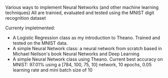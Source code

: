 Various ways to implement Neural Networks (and other machine learning techniques)
All are trainied, evaluated and tested using the MNIST digit recognition dataset

Currenty impletmented:
* A Logistic Regression class as my introduction to Theano. Trained and tested on the MNIST data.
* A simple Neural Network class: a neural network from scratch based in Michael Neilson's book Neural Networks and Deep Learning
* A simple Neural Network class using Theano. Current best accuracy on MNIST: 97.01% using a [784, 100, 75, 10] network, 10 epochs, 0.05 learning rate and mini batch size of 10
